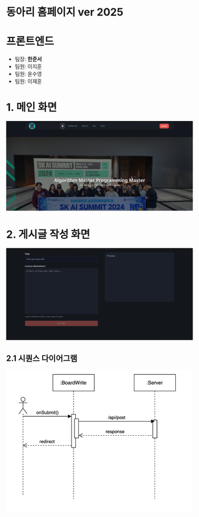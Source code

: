 # 동아리 홈페이지 ver 2025

# 프론트엔드

- 팀장: **한준서**
- 팀원: 이지훈
- 팀원: 윤수영
- 팀원: 이재훈

# 1. 메인 화면

![메인화면](./images/pages/main.png)

# 2. 게시글 작성 화면

![게시글 작성 화면](./images/pages/boardWrite.png)

## 2.1 시퀀스 다이어그램

![게시글 작성 시퀀스 다이어그램](./images/diagrams/boardWrite.png)
